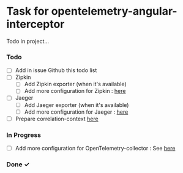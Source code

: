 # Task for opentelemetry-angular-interceptor

Todo in project...

### Todo

- [ ] Add in issue Github this todo list  
- [ ] Zipkin  
  - [ ] Add Zipkin exporter (when it's available)  
  - [ ] Add more configuration for Zipkin : [here](https://github.com/open-telemetry/opentelemetry-js/blob/master/packages/opentelemetry-exporter-zipkin/src/types.ts)  
- [ ] Jaeger  
  - [ ] Add Jaeger exporter (when it's available)  
  - [ ] Add more configuration for Jaeger : [here](https://github.com/open-telemetry/opentelemetry-js/blob/master/packages/opentelemetry-exporter-jaeger/src/types.ts)  
- [ ] Prepare correlation-context [here](https://github.com/open-telemetry/opentelemetry-js/tree/master/packages/opentelemetry-core/src/correlation-context)  

### In Progress

- [ ] Add more configuration for OpenTelemetry-collector : See [here](https://github.com/open-telemetry/opentelemetry-js/blob/master/packages/opentelemetry-exporter-collector/src/types.ts)  

### Done ✓



